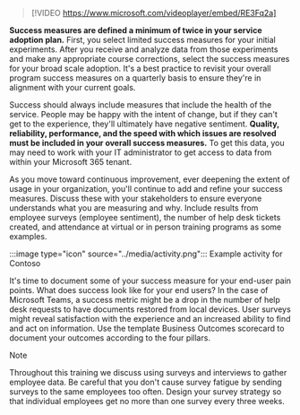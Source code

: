 > [!VIDEO https://www.microsoft.com/videoplayer/embed/RE3Fq2a]

**Success measures are defined a minimum of twice in your service adoption plan.** First, you select limited success measures for your initial experiments. After you receive and analyze data from those experiments and make any appropriate course corrections, select the success measures for your broad scale adoption. It's a best practice to revisit your overall program success measures on a quarterly basis to ensure they're in alignment with your current goals.

Success should always include measures that include the health of the service. People may be happy with the intent of change, but if they can't get to the experience, they'll ultimately have negative sentiment. **Quality, reliability, performance, and the speed with which issues are resolved must be included in your overall success measures.** To get this data, you may need to work with your IT administrator to get access to data from within your Microsoft 365 tenant.

As you move toward continuous improvement, ever deepening the extent of usage in your organization, you'll continue to add and refine your success measures. Discuss these with your stakeholders to ensure everyone understands what you are measuring and why. Include results from employee surveys (employee sentiment), the number of help desk tickets created, and attendance at virtual or in person training programs as some examples.

:::image type="icon" source="../media/activity.png"::: Example activity for Contoso

It's time to document some of your success measure for your end-user pain points. What does success look like for your end users? In the case of Microsoft Teams, a success metric might be a drop in the number of help desk requests to have documents restored from local devices. User surveys might reveal satisfaction with the experience and an increased ability to find and act on information. Use the template Business Outcomes scorecard to document your outcomes according to the four pillars.

> [!NOTE]
> Throughout this training we discuss using surveys and interviews to gather employee data. Be careful that you don't cause survey fatigue by sending surveys to the same employees too often. Design your survey strategy so that individual employees get no more than one survey every three weeks.
